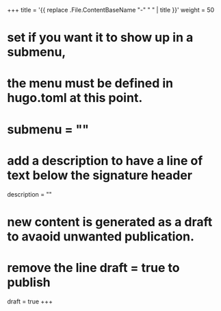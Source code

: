 +++
title = '{{ replace .File.ContentBaseName "-" " " | title }}'
weight = 50
# set if you want it to show up in a submenu, 
# the menu must be defined in hugo.toml at this point.
# submenu = ""

# add a description to have a line of text below the signature header
description = ""

# new content is generated as a draft to avaoid unwanted publication.
# remove the line draft = true to publish
draft = true
+++
